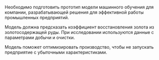 Необходимо подготовить прототип модели машинного обучения для компании, разрабатывающей решения для эффективной работы промышленных предприятий.
    
    
Модель должна предсказать коэффициент восстановления золота из золотосодержащей руды. При исследовании используются данные с параметрами добычи и очистки.
    
    
Модель поможет оптимизировать производство, чтобы не запускать предприятие с убыточными характеристиками.
